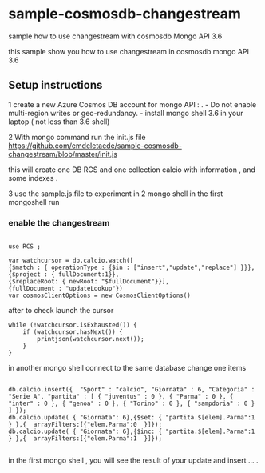 # sample-cosmosdb-changestream
sample how to use changestream with cosmosdb Mongo API 3.6 

this sample show you how to use changestream in cosmosdb mongo API 3.6 


## Setup instructions

1  create a new Azure Cosmos DB account for mongo API : .
    - Do not enable multi-region writes or geo-redundancy. 
    - install mongo shell 3.6 in your laptop ( not less than 3.6 shell) 
    
   
2  With mongo command run the init.js file https://github.com/emdeletaede/sample-cosmosdb-changestream/blob/master/init.js

this will create one DB RCS and one collection calcio with information , and some indexes . 

3 use the sample.js.file  to experiment in 2 mongo shell 
in the first mongoshell run 

### enable the changestream 
```.JS 

use RCS ;

var watchcursor = db.calcio.watch([
{$match : { operationType : {$in : ["insert","update","replace"] }}},
{$project : { fullDocument:1}},
{$replaceRoot: { newRoot: "$fullDocument"}}],
{fullDocument : "updateLookup"})
var cosmosClientOptions = new CosmosClientOptions()

```
after to check launch the cursor 
```.JS 
while (!watchcursor.isExhausted()) {
    if (watchcursor.hasNext()) {
        printjson(watchcursor.next());
    }
}

```
in another mongo shell connect to the same database change one items 
```.JS 

db.calcio.insert({  "Sport" : "calcio", "Giornata" : 6, "Categoria" : "Serie A", "partita" : [ { "juventus" : 0 }, { "Parma" : 0 }, { "inter" : 0 }, { "genoa" : 0 }, { "Torino" : 0 }, { "sampdoria" : 0 } ] });
db.calcio.update( { "Giornata": 6},{$set: { "partita.$[elem].Parma":1 } },{  arrayFilters:[{"elem.Parma":0  }]});
db.calcio.update( { "Giornata": 6},{$inc: { "partita.$[elem].Parma":1 } },{  arrayFilters:[{"elem.Parma":1  }]});


```
in the first mongo shell , you will see the result of your update and insert ... .
